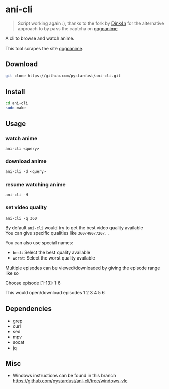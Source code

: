 # ani-cli

> Script working again :), thanks to the fork by
> [Dink4n](https://github.com/Dink4n/ani-cli) for the alternative approach to
> by pass the captcha on [gogoanime](https://gogoanime.vc)

A cli to browse and watch anime.

This tool scrapes the site [gogoanime](https://gogoanime.pe).

## Download

```bash
git clone https://github.com/pystardust/ani-cli.git
```

## Install

```bash
cd ani-cli
sudo make
```

## Usage

  ### watch anime
  ``ani-cli <query>``

  ### download anime
  ``ani-cli -d <query>``

  ### resume watching anime
  ``ani-cli -H``

  ### set video quality
  ``ani-cli -q 360``

By default `ani-cli` would try to get the best video quality available  
You can give specific qualities like `360/480/720/..`

You can also use special names:

* `best`: Select the best quality available
* `worst`: Select the worst quality available

Multiple episodes can be viewed/downloaded by giving the episode range like so

  Choose episode [1-13]: 1 6

This would open/download episodes 1 2 3 4 5 6

## Dependencies

* grep
* curl
* sed
* mpv
* socat
* jq

## Misc

- Windows instructions can be found in this branch https://github.com/pystardust/ani-cli/tree/windows-vlc
